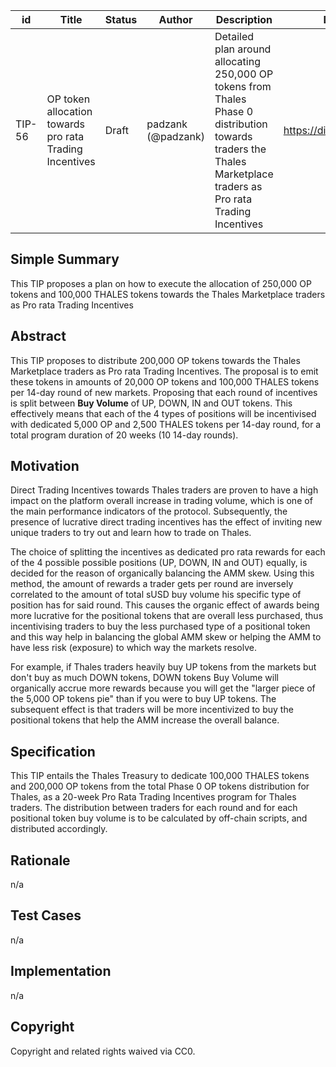 | id | Title | Status | Author | Description | Discussions to | Created |
| ----------- | ----------- | ----------- | ----------- | ----------- | ----------- | ----------- |
| TIP-56 | OP token allocation towards pro rata Trading Incentives | Draft | padzank (@padzank)| Detailed plan around allocating 250,000 OP tokens from Thales Phase 0 distribution towards traders the Thales Marketplace traders as Pro rata Trading Incentives | https://discord.gg/rPpPcMXSeU | 2022-05-27
 
## Simple Summary
 
This TIP proposes a plan on how to execute the allocation of 250,000 OP tokens and 100,000 THALES tokens towards the Thales Marketplace traders as Pro rata Trading Incentives
 
## Abstract
 
This TIP proposes to distribute 200,000 OP tokens towards the Thales Marketplace traders as Pro rata Trading Incentives. The proposal is to emit these tokens in amounts of 20,000 OP tokens and 100,000 THALES tokens per 14-day round of new markets. Proposing that each round of incentives is split between **Buy Volume** of UP, DOWN, IN and OUT  tokens. This effectively means that each of the 4 types of positions will be incentivised with dedicated 5,000 OP and 2,500 THALES tokens per 14-day round, for a total program duration of 20 weeks (10 14-day rounds).
 
## Motivation
 
Direct Trading Incentives towards Thales traders are proven to have a high impact on the platform overall increase in trading volume, which is one of the main performance indicators of the protocol. Subsequently, the presence of lucrative direct trading incentives has the effect of inviting new unique traders to try out and learn how to trade on Thales.  
  
The choice of splitting the incentives as dedicated pro rata rewards for each of the 4 possible possible positions (UP, DOWN, IN and OUT) equally, is decided for the reason of organically balancing the AMM skew. Using this method, the amount of rewards a trader gets per round are inversely correlated to the amount of total sUSD buy volume his specific type of position has for said round. This causes the organic effect of awards being more lucrative for the positional tokens that are overall less purchased, thus incentivising traders to buy the less purchased type of a positional token and this way help in balancing the global AMM skew or helping the AMM to have less risk (exposure) to which way the markets resolve.  

For example, if Thales traders heavily buy UP tokens from the markets but don't buy as much DOWN tokens, DOWN tokens Buy Volume will organically accrue more rewards because you will get the "larger piece of the 5,000 OP tokens pie" than if you were to buy UP tokens. The subsequent effect is that traders will be more incentivized to buy the positional tokens that help the AMM increase the overall balance.
 
## Specification
 
 This TIP entails the Thales Treasury to dedicate 100,000 THALES tokens and 200,000 OP tokens from the total Phase 0 OP tokens distribution for Thales, as a 20-week Pro Rata Trading Incentives program for Thales traders. The distribution between traders for each round and for each positional token buy volume is to be calculated by off-chain scripts, and distributed accordingly.

## Rationale
 
n/a
 
## Test Cases
 
n/a
 
## Implementation
 
n/a
 
## Copyright
 
Copyright and related rights waived via CC0.
